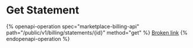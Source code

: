 # Get Statement

{% openapi-operation spec="marketplace-billing-api" path="/public/v1/billing/statements/{id}" method="get" %}
[Broken link](broken-reference)
{% endopenapi-operation %}
